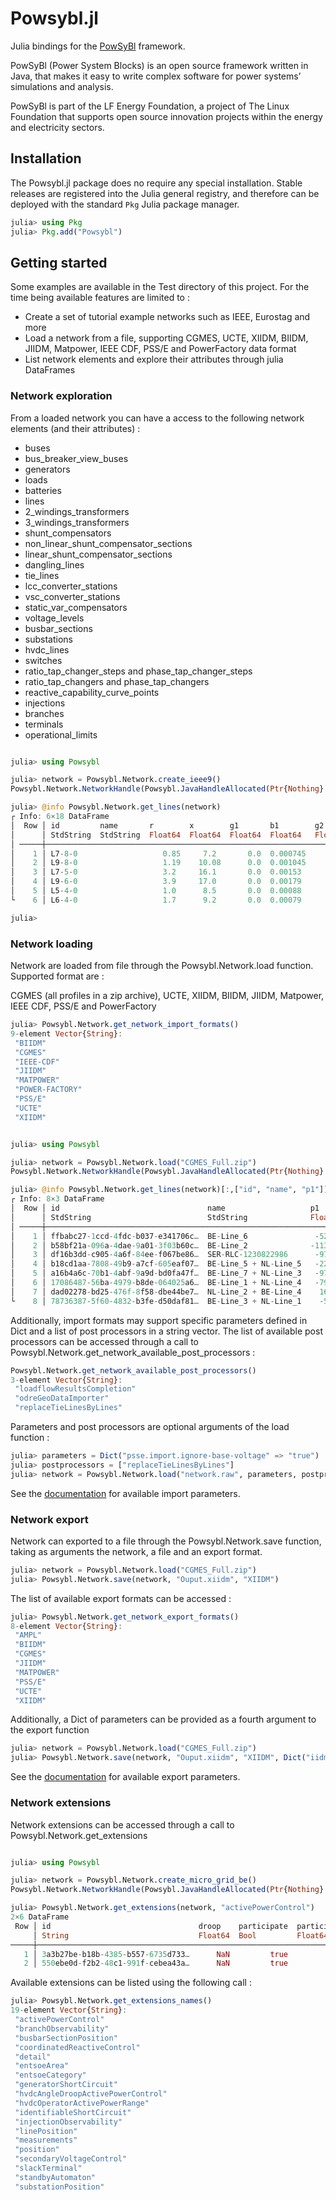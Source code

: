 # Powsybl.jl

Julia bindings for the [PowSyBl](https://www.powsybl.org/) framework.

PowSyBl (Power System Blocks) is an open source framework written in Java, that makes it easy to write complex software for power systems’ simulations and analysis.

PowSyBl is part of the LF Energy Foundation, a project of The Linux Foundation that supports open source innovation projects within the energy and electricity sectors.

## Installation

The Powsybl.jl package does no require any special installation. Stable releases are registered into the Julia general registry, and therefore can be deployed with the standard `Pkg` Julia package manager.

```julia
julia> using Pkg
julia> Pkg.add("Powsybl")
```

## Getting started

Some examples are available in the Test directory of this project. For the time being available features are limited to :

* Create a set of tutorial example networks such as IEEE, Eurostag and more 
* Load a network from a file, supporting CGMES, UCTE, XIIDM, BIIDM, JIIDM, Matpower, IEEE CDF, PSS/E and PowerFactory data format
* List network elements and explore their attributes through julia DataFrames

### Network exploration

From a loaded network you can have a access to the following network elements (and their attributes) :

* buses
* bus_breaker_view_buses
* generators
* loads
* batteries
* lines
* 2_windings_transformers
* 3_windings_transformers
* shunt_compensators
* non_linear_shunt_compensator_sections
* linear_shunt_compensator_sections
* dangling_lines
* tie_lines
* lcc_converter_stations
* vsc_converter_stations
* static_var_compensators
* voltage_levels
* busbar_sections
* substations
* hvdc_lines
* switches
* ratio_tap_changer_steps and phase_tap_changer_steps
* ratio_tap_changers and phase_tap_changers
* reactive_capability_curve_points
* injections
* branches
* terminals
* operational_limits

```julia

julia> using Powsybl

julia> network = Powsybl.Network.create_ieee9()
Powsybl.Network.NetworkHandle(Powsybl.JavaHandleAllocated(Ptr{Nothing} @0x000002bb1efac470), "ieee9cdf", "ieee9cdf", "IEEE-CDF", 0, 1.240704e9)

julia> @info Powsybl.Network.get_lines(network)
┌ Info: 6×18 DataFrame
│  Row │ id         name       r        x        g1       b1        g2       b2        p1       q1       i1       p2       q2       i2       voltage_level1_id  voltage_level2_id  bus1_id    bus2_id
│      │ StdString  StdString  Float64  Float64  Float64  Float64   Float64  Float64   Float64  Float64  Float64  Float64  Float64  Float64  StdString          StdString          StdString  StdString
│ ─────┼────────────────────────────────────────────────────────────────────────────────────────────────────────────────────────────────────────────────────────────────────────────────────────────────
│    1 │ L7-8-0                   0.85     7.2       0.0  0.000745      0.0  0.000745      NaN      NaN      NaN      NaN      NaN      NaN  VL2                VL8                VL2_1      VL8_0
│    2 │ L9-8-0                   1.19    10.08      0.0  0.001045      0.0  0.001045      NaN      NaN      NaN      NaN      NaN      NaN  VL3                VL8                VL3_1      VL8_0
│    3 │ L7-5-0                   3.2     16.1       0.0  0.00153       0.0  0.00153       NaN      NaN      NaN      NaN      NaN      NaN  VL2                VL5                VL2_1      VL5_0
│    4 │ L9-6-0                   3.9     17.0       0.0  0.00179       0.0  0.00179       NaN      NaN      NaN      NaN      NaN      NaN  VL3                VL6                VL3_1      VL6_0
│    5 │ L5-4-0                   1.0      8.5       0.0  0.00088       0.0  0.00088       NaN      NaN      NaN      NaN      NaN      NaN  VL5                VL1                VL5_0      VL1_1
└    6 │ L6-4-0                   1.7      9.2       0.0  0.00079       0.0  0.00079       NaN      NaN      NaN      NaN      NaN      NaN  VL6                VL1                VL6_0      VL1_1

julia>

```

### Network loading

Network are loaded from file through the Powsybl.Network.load function. Supported format are :

CGMES (all profiles in a zip archive), UCTE, XIIDM, BIIDM, JIIDM, Matpower, IEEE CDF, PSS/E and PowerFactory

```julia 
julia> Powsybl.Network.get_network_import_formats()
9-element Vector{String}:
 "BIIDM"
 "CGMES"
 "IEEE-CDF"
 "JIIDM"
 "MATPOWER"
 "POWER-FACTORY"
 "PSS/E"
 "UCTE"
 "XIIDM"
```

```julia 

julia> using Powsybl

julia> network = Powsybl.Network.load("CGMES_Full.zip")
Powsybl.Network.NetworkHandle(Powsybl.JavaHandleAllocated(Ptr{Nothing} @0x000002c926f212c0), "urn:uuid:d8ba63a9-4453-45dc-9273-a8a01ff49269", "urn:uuid:d8ba63a9-4453-45dc-9273-a8a01ff49269", "CGMES", 0, 1.612899e9)

julia> @info Powsybl.Network.get_lines(network)[:,["id", "name", "p1"]]
┌ Info: 8×3 DataFrame
│  Row │ id                                 name                   p1
│      │ StdString                          StdString              Float64
│ ─────┼──────────────────────────────────────────────────────────────────────
│    1 │ ffbabc27-1ccd-4fdc-b037-e341706c…  BE-Line_6               -52.1434
│    2 │ b58bf21a-096a-4dae-9a01-3f03b60c…  BE-Line_2              -113.252
│    3 │ df16b3dd-c905-4a6f-84ee-f067be86…  SER-RLC-1230822986      -97.2703
│    4 │ b18cd1aa-7808-49b9-a7cf-605eaf07…  BE-Line_5 + NL-Line_5   -22.4478
│    5 │ a16b4a6c-70b1-4abf-9a9d-bd0fa47f…  BE-Line_7 + NL-Line_3   -97.2713
│    6 │ 17086487-56ba-4979-b8de-064025a6…  BE-Line_1 + NL-Line_4   -79.3248
│    7 │ dad02278-bd25-476f-8f58-dbe44be7…  NL-Line_2 + BE-Line_4    16.9841
└    8 │ 78736387-5f60-4832-b3fe-d50daf81…  BE-Line_3 + NL-Line_1    -5.09077

```

Additionally, import formats may support specific parameters defined in Dict and a list of post processors in a string vector.
The list of available post processors can be accessed through a call to Powsybl.Network.get_network_available_post_processors :

````julia
Powsybl.Network.get_network_available_post_processors()
3-element Vector{String}:
 "loadflowResultsCompletion"
 "odreGeoDataImporter"
 "replaceTieLinesByLines"
````

Parameters and post processors are optional arguments of the load function : 

```julia 
julia> parameters = Dict("psse.import.ignore-base-voltage" => "true")
julia> postprocessors = ["replaceTieLinesByLines"]
julia> network = Powsybl.Network.load("network.raw", parameters, postprocessors)
```

See the [documentation](https://powsybl.readthedocs.io/projects/powsybl-core/en/v6.5.1/grid_exchange_formats/index.html) for available import parameters.
### Network export

Network can exported to a file through the Powsybl.Network.save function, taking as arguments the network, a file and an export format. 

```julia 
julia> network = Powsybl.Network.load("CGMES_Full.zip")
julia> Powsybl.Network.save(network, "Ouput.xiidm", "XIIDM")
```

The list of available export formats can be accessed :

```julia 
julia> Powsybl.Network.get_network_export_formats()
8-element Vector{String}:
 "AMPL"
 "BIIDM"
 "CGMES"
 "JIIDM"
 "MATPOWER"
 "PSS/E"
 "UCTE"
 "XIIDM"
```

Additionally, a Dict of parameters can be provided as a fourth argument to the export function

```julia 
julia> network = Powsybl.Network.load("CGMES_Full.zip")
julia> Powsybl.Network.save(network, "Ouput.xiidm", "XIIDM", Dict("iidm.export.xml.indent" => "true"))
```

See the [documentation](https://powsybl.readthedocs.io/projects/powsybl-core/en/v6.5.1/grid_exchange_formats/index.html) for available export parameters.

### Network extensions

Network extensions can be accessed through a call to Powsybl.Network.get_extensions

```julia 

julia> using Powsybl

julia> network = Powsybl.Network.create_micro_grid_be()
Powsybl.Network.NetworkHandle(Powsybl.JavaHandleAllocated(Ptr{Nothing} @0x0000000020f43260), "urn:uuid:d400c631-75a0-4c30-8aed-832b0d282e73", "urn:uuid:d400c631-75a0-4c30-8aed-832b0d282e73", "CGMES", 0, 1.4016186e9)

julia> Powsybl.Network.get_extensions(network, "activePowerControl")
2×6 DataFrame
 Row │ id                                 droop    participate  participation_factor  max_target_p  min_target_p 
     │ String                             Float64  Bool         Float64               Float64       Float64      
─────┼───────────────────────────────────────────────────────────────────────────────────────────────────────────
   1 │ 3a3b27be-b18b-4385-b557-6735d733…      NaN         true                   0.0           NaN           NaN
   2 │ 550ebe0d-f2b2-48c1-991f-cebea43a…      NaN         true                   0.0           NaN           NaN

```

Available extensions can be listed using the following call :

```julia
julia> Powsybl.Network.get_extensions_names()
19-element Vector{String}:
 "activePowerControl"
 "branchObservability"
 "busbarSectionPosition"
 "coordinatedReactiveControl"
 "detail"
 "entsoeArea"
 "entsoeCategory"
 "generatorShortCircuit"
 "hvdcAngleDroopActivePowerControl"
 "hvdcOperatorActivePowerRange"
 "identifiableShortCircuit"
 "injectionObservability"
 "linePosition"
 "measurements"
 "position"
 "secondaryVoltageControl"
 "slackTerminal"
 "standbyAutomaton"
 "substationPosition"
```